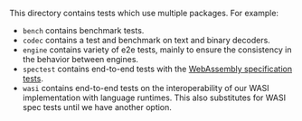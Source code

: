 This directory contains tests which use multiple packages. For example:

- `bench` contains benchmark tests.
- `codec` contains a test and benchmark on text and binary decoders.
- `engine` contains variety of e2e tests, mainly to ensure the consistency in the behavior between engines.
- `spectest` contains end-to-end tests with the [WebAssembly specification tests](https://github.com/WebAssembly/spec/tree/wg-1.0/test/core).
- `wasi` contains end-to-end tests on the interoperability of our WASI implementation with language runtimes. This also substitutes for WASI spec tests until we have another option.
